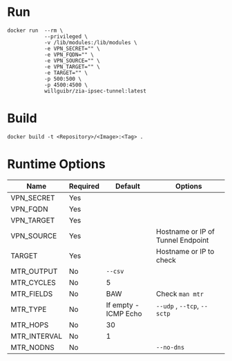 # Run
```
docker run  --rm \
            --privileged \
            -v /lib/modules:/lib/modules \
            -e VPN_SECRET="" \
            -e VPN_FQDN="" \
            -e VPN_SOURCE="" \
            -e VPN_TARGET="" \
            -e TARGET="" \
            -p 500:500 \
            -p 4500:4500 \
            willguibr/zia-ipsec-tunnel:latest
```

# Build
`docker build -t <Repository>/<Image>:<Tag> .`

# Runtime Options
| Name         | Required | Default              | Options                           |
| ------------ | -------- | -------------------- | --------------------------------- |
| VPN_SECRET   | Yes      |                      |                                   |
| VPN_FQDN     | Yes      |                      |                                   |
| VPN_TARGET   | Yes      |                      |                                   |
| VPN_SOURCE   | Yes      |                      | Hostname or IP of Tunnel Endpoint |
| TARGET       | Yes      |                      | Hostname or IP to check           |
| MTR_OUTPUT   | No       | `--csv`              |                                   |
| MTR_CYCLES   | No       | 5                    |                                   |
| MTR_FIELDS   | No       | BAW                  | Check `man mtr`                   |
| MTR_TYPE     | No       | If empty - ICMP Echo | `--udp` , `--tcp`, `--sctp`       |
| MTR_HOPS     | No       | 30                   |                                   |
| MTR_INTERVAL | No       | 1                    |                                   |
| MTR_NODNS    | No       |                      | `--no-dns`                        |